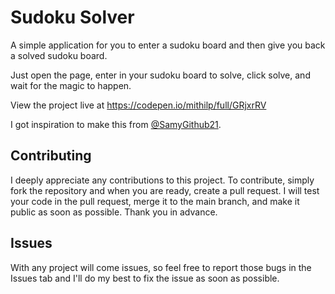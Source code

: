 # Sudoku Solver

A simple application for you to enter a sudoku board and then give you back a solved sudoku board.

Just open the page, enter in your sudoku board to solve, click solve, and wait for the magic to happen.

View the project live at https://codepen.io/mithilp/full/GRjxrRV

I got inspiration to make this from [@SamyGithub21](https://github.com/SamyGithub21).

## Contributing
I deeply appreciate any contributions to this project. To contribute, simply fork the repository and when you are ready, create a pull request. I will test your code in the pull request, merge it to the main branch, and make it public as soon as possible. Thank you in advance.
## Issues
With any project will come issues, so feel free to report those bugs in the Issues tab and I'll do my best to fix the issue as soon as possible.

